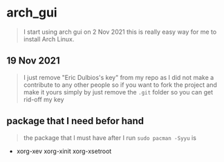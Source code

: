 # arch_gui
> I start using arch gui on 2 Nov 2021 this is really easy way for me to 
> install Arch Linux.





## 19 Nov 2021 
> I just remove "Eric Dulbios's key" from my repo as I did not make 
a contribute to any other people so if you want to fork the project and make it 
yours simply by just remove the `.git` folder so you can get rid-off my key


## package that I need befor hand
> the package that I must have after I run `sudo pacman -Syyu` is 

- xorg-xev xorg-xinit xorg-xsetroot 
